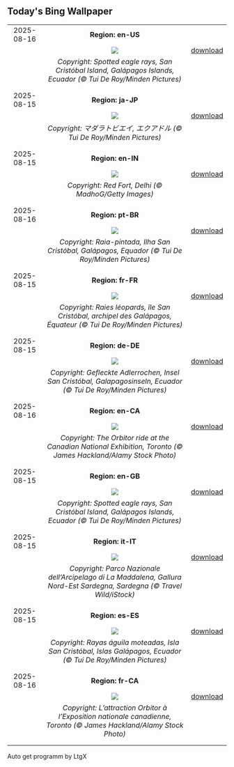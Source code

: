 ## Today's Bing Wallpaper
|      |      |      |
| :----: | :----: | :----: |
|2025-08-16|**Region: en-US**||
||![](https://www.bing.com/th?id=OHR.SpottedEagleRay_EN-US9227600044_UHD.jpg&pid=hp&w=1152&h=648&rs=1&c=4)| [download](https://www.bing.com/th?id=OHR.SpottedEagleRay_EN-US9227600044_UHD.jpg)|
||*Copyright: Spotted eagle rays, San Cristóbal Island, Galápagos Islands, Ecuador (© Tui De Roy/Minden Pictures)*
||
|||
|2025-08-15|**Region: ja-JP**||
||![](https://www.bing.com/th?id=OHR.SpottedEagleRay_JA-JP3008170568_UHD.jpg&pid=hp&w=1152&h=648&rs=1&c=4)| [download](https://www.bing.com/th?id=OHR.SpottedEagleRay_JA-JP3008170568_UHD.jpg)|
||*Copyright: マダラトビエイ, エクアドル (© Tui De Roy/Minden Pictures)*
||
|||
|2025-08-15|**Region: en-IN**||
||![](https://www.bing.com/th?id=OHR.RefFort2025_EN-IN3018612282_UHD.jpg&pid=hp&w=1152&h=648&rs=1&c=4)| [download](https://www.bing.com/th?id=OHR.RefFort2025_EN-IN3018612282_UHD.jpg)|
||*Copyright: Red Fort, Delhi (© MadhoG/Getty Images)*
||
|||
|2025-08-16|**Region: pt-BR**||
||![](https://www.bing.com/th?id=OHR.SpottedEagleRay_PT-BR1035439304_UHD.jpg&pid=hp&w=1152&h=648&rs=1&c=4)| [download](https://www.bing.com/th?id=OHR.SpottedEagleRay_PT-BR1035439304_UHD.jpg)|
||*Copyright: Raia-pintada, Ilha San Cristóbal, Galápagos, Equador (© Tui De Roy/Minden Pictures)*
||
|||
|2025-08-15|**Region: fr-FR**||
||![](https://www.bing.com/th?id=OHR.SpottedEagleRay_FR-FR5066753247_UHD.jpg&pid=hp&w=1152&h=648&rs=1&c=4)| [download](https://www.bing.com/th?id=OHR.SpottedEagleRay_FR-FR5066753247_UHD.jpg)|
||*Copyright: Raies léopards, île San Cristóbal, archipel des Galápagos, Équateur (© Tui De Roy/Minden Pictures)*
||
|||
|2025-08-15|**Region: de-DE**||
||![](https://www.bing.com/th?id=OHR.SpottedEagleRay_DE-DE1512505039_UHD.jpg&pid=hp&w=1152&h=648&rs=1&c=4)| [download](https://www.bing.com/th?id=OHR.SpottedEagleRay_DE-DE1512505039_UHD.jpg)|
||*Copyright: Gefleckte Adlerrochen, Insel San Cristóbal, Galapagosinseln, Ecuador (© Tui De Roy/Minden Pictures)*
||
|||
|2025-08-16|**Region: en-CA**||
||![](https://www.bing.com/th?id=OHR.CNExhibit_EN-CA7387294969_UHD.jpg&pid=hp&w=1152&h=648&rs=1&c=4)| [download](https://www.bing.com/th?id=OHR.CNExhibit_EN-CA7387294969_UHD.jpg)|
||*Copyright: The Orbitor ride at the Canadian National Exhibition, Toronto (© James Hackland/Alamy Stock Photo)*
||
|||
|2025-08-15|**Region: en-GB**||
||![](https://www.bing.com/th?id=OHR.SpottedEagleRay_EN-GB2531931284_UHD.jpg&pid=hp&w=1152&h=648&rs=1&c=4)| [download](https://www.bing.com/th?id=OHR.SpottedEagleRay_EN-GB2531931284_UHD.jpg)|
||*Copyright: Spotted eagle rays, San Cristóbal Island, Galápagos Islands, Ecuador (© Tui De Roy/Minden Pictures)*
||
|||
|2025-08-15|**Region: it-IT**||
||![](https://www.bing.com/th?id=OHR.LaMaddalenaSardegna_IT-IT3035454950_UHD.jpg&pid=hp&w=1152&h=648&rs=1&c=4)| [download](https://www.bing.com/th?id=OHR.LaMaddalenaSardegna_IT-IT3035454950_UHD.jpg)|
||*Copyright: Parco Nazionale dell’Arcipelago di La Maddalena, Gallura Nord-Est Sardegna, Sardegna (© Travel Wild/iStock)*
||
|||
|2025-08-15|**Region: es-ES**||
||![](https://www.bing.com/th?id=OHR.SpottedEagleRay_ES-ES4665305758_UHD.jpg&pid=hp&w=1152&h=648&rs=1&c=4)| [download](https://www.bing.com/th?id=OHR.SpottedEagleRay_ES-ES4665305758_UHD.jpg)|
||*Copyright: Rayas águila moteadas, Isla San Cristóbal, Islas Galápagos, Ecuador (© Tui De Roy/Minden Pictures)*
||
|||
|2025-08-16|**Region: fr-CA**||
||![](https://www.bing.com/th?id=OHR.CNExhibit_FR-CA1821188983_UHD.jpg&pid=hp&w=1152&h=648&rs=1&c=4)| [download](https://www.bing.com/th?id=OHR.CNExhibit_FR-CA1821188983_UHD.jpg)|
||*Copyright: L’attraction Orbitor à l’Exposition nationale canadienne, Toronto (© James Hackland/Alamy Stock Photo)*
||
|||

Auto get programm by LtgX
